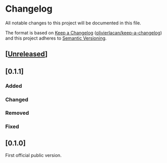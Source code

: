 # Changelog

All notable changes to this project will be documented in this file.

The format is based on [Keep a Changelog](http://keepachangelog.com/en/1.0.0/) ([olivierlacan/keep-a-changelog](https://github.com/olivierlacan/keep-a-changelog))
and this project adheres to [Semantic Versioning](http://semver.org/spec/v2.0.0.html).

## [[Unreleased](https://github.com/blockcollider/bcnode/compare/v0.1.0...HEAD)]

## [0.1.1]

### Added

### Changed

### Removed

### Fixed

## [0.1.0]

First official public version.
